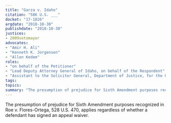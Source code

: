 ```yaml
---
title: "Garza v. Idaho"
citation: "586 U.S. ___"
docket: "17-1026"
argdate: "2018-10-30"
publishdate: "2018-10-30"
justices:
- 2009sotomayor
advocates:
- "Amir H. Ali"
- "Kenneth K. Jorgensen"
- "Allon Kedem"
roles:
- "on behalf of the Petitioner"
- "Lead Deputy Attorney General of Idaho, on behalf of the Respondent"
- "Assistant to the Solicitor General, Department of Justice, for the United States, as amicus curiae, supporting the Respondent"
tags:
topics:
summary: "The presumption of prejudice for Sixth Amendment purposes recognized in Roe v. Flores-Ortega, 528 U.S. 470, applies regardless of whether a defendant has signed an appeal waiver."
---
```

The presumption of prejudice for Sixth Amendment purposes recognized in Roe v. Flores-Ortega, 528 U.S. 470, applies regardless of whether a defendant has signed an appeal waiver.
